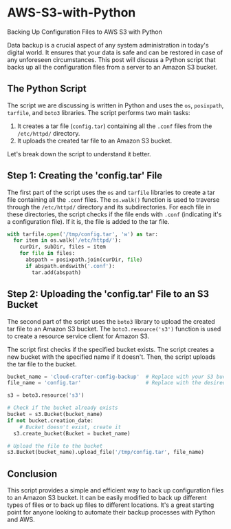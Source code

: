 # AWS-S3-with-Python
Backing Up Configuration Files to AWS S3 with Python

Data backup is a crucial aspect of any system administration in today's digital world. It ensures that your data is safe and can be restored in case of any unforeseen circumstances. This post will discuss a Python script that backs up all the configuration files from a server to an Amazon S3 bucket.

## The Python Script

The script we are discussing is written in Python and uses the `os`, `posixpath`, `tarfile`, and `boto3` libraries. The script performs two main tasks:

1. It creates a tar file (`config.tar`) containing all the `.conf` files from the `/etc/httpd/` directory.
2. It uploads the created tar file to an Amazon S3 bucket.

Let's break down the script to understand it better.

## Step 1: Creating the 'config.tar' File

The first part of the script uses the `os` and `tarfile` libraries to create a tar file containing all the `.conf` files. The `os.walk()` function is used to traverse through the `/etc/httpd/` directory and its subdirectories. For each file in these directories, the script checks if the file ends with `.conf` (indicating it's a configuration file). If it is, the file is added to the tar file.

```python
with tarfile.open('/tmp/config.tar', 'w') as tar:
  for item in os.walk('/etc/httpd/'):
    curDir, subDir, files = item
    for file in files:
      abspath = posixpath.join(curDir, file)
      if abspath.endswith('.conf'):
        tar.add(abspath)
```

## Step 2: Uploading the 'config.tar' File to an S3 Bucket

The second part of the script uses the `boto3` library to upload the created tar file to an Amazon S3 bucket. The `boto3.resource('s3')` function is used to create a resource service client for Amazon S3. 

The script first checks if the specified bucket exists. The script creates a new bucket with the specified name if it doesn't. Then, the script uploads the tar file to the bucket.

```python
bucket_name = 'cloud-crafter-config-backup'  # Replace with your S3 bucket name
file_name = 'config.tar'                     # Replace with the desired S3 file name

s3 = boto3.resource('s3')

# Check if the bucket already exists
bucket = s3.Bucket(bucket_name)
if not bucket.creation_date:
    # Bucket doesn't exist, create it
  s3.create_bucket(Bucket = bucket_name)

# Upload the file to the bucket
s3.Bucket(bucket_name).upload_file('/tmp/config.tar', file_name)
```

## Conclusion

This script provides a simple and efficient way to back up configuration files to an Amazon S3 bucket. It can be easily modified to back up different types of files or to back up files to different locations. It's a great starting point for anyone looking to automate their backup processes with Python and AWS.
